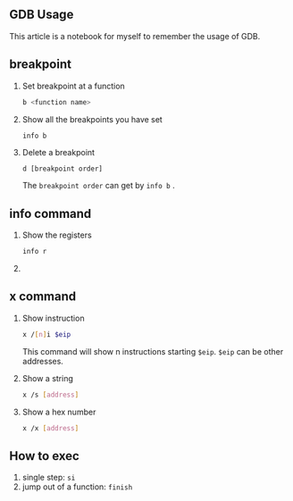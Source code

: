 ## GDB Usage

This article is a notebook for myself to remember the usage of GDB.

## breakpoint

1. Set breakpoint at a function

   ```bash
   b <function name>
   ```

2. Show all the breakpoints you have set

   ```bash
   info b
   ```

3. Delete a breakpoint

   ```
   d [breakpoint order]
   ```

   The `breakpoint order` can get by `info b`  .



## info command

1. Show the registers

   ```bash
   info r
   ```

2. 



## x command

1. Show instruction

   ```bash
   x /[n]i $eip
   ```

   This command will show n instructions starting `$eip`. `$eip` can be other addresses. 

2. Show a string

   ```bash
   x /s [address]
   ```

3. Show a hex number

   ```bash
   x /x [address]
   ```



## How to exec

1. single step: `si`
2. jump out of a function: `finish`

